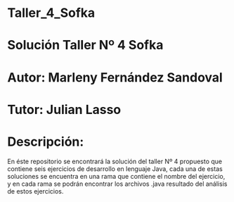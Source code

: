 # Taller_4_Sofka
# Solución Taller Nº 4 Sofka

# Autor: Marleny Fernández Sandoval

# Tutor: Julian Lasso

# Descripción: 

En éste repositorio se encontrará la solución del taller Nº 4 propuesto que contiene seis ejercicios de desarrollo en lenguaje Java, cada una de estas soluciones se encuentra en una rama que contiene el nombre del ejercicio, y en cada rama se podrán encontrar los archivos .java resultado del análisis de estos ejercicios.
